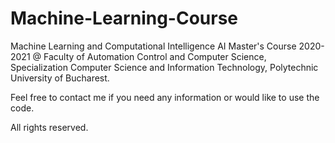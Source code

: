 # Machine-Learning-Course

Machine Learning and Computational Intelligence AI Master's Course 2020-2021 @ Faculty of Automation Control and Computer Science, Specialization Computer Science and Information Technology, Polytechnic University of Bucharest.

Feel free to contact me if you need any information or would like to use the code.

All rights reserved.
